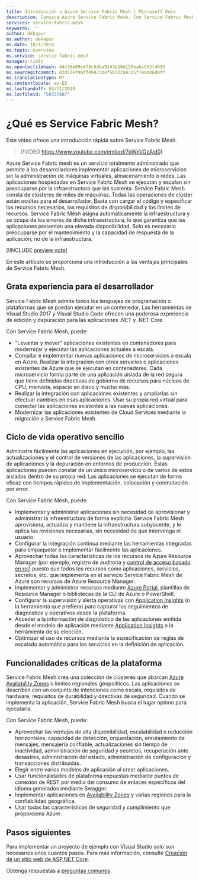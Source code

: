 ```yaml
---
title: Introducción a Azure Service Fabric Mesh | Microsoft Docs
description: Conozca Azure Service Fabric Mesh. Con Service Fabric Mesh, puede implementar y escalar las aplicaciones sin preocuparse por las necesidades de infraestructura de estas.
services: service-fabric-mesh
keywords: ''
author: dkkapur
ms.author: dekapur
ms.date: 10/1/2018
ms.topic: overview
ms.service: service-fabric-mesh
manager: timlt
ms.openlocfilehash: 44c58e09c478c9dba9143b10d150babc553f4695
ms.sourcegitcommit: 02d17ef9aff49423bef5b322a9315f7eab86d8ff
ms.translationtype: HT
ms.contentlocale: es-ES
ms.lasthandoff: 03/21/2019
ms.locfileid: "58337687"
---
```

# <a name="what-is-service-fabric-mesh"></a>¿Qué es Service Fabric Mesh?

Este vídeo ofrece una introducción rápida sobre Service Fabric Mesh.
> [!VIDEO https://www.youtube.com/embed/7qWeVGzAid0]

Azure Service Fabric mesh es un servicio totalmente administrado que permite a los desarrolladores implementar aplicaciones de microservicios sin la administración de máquinas virtuales, almacenamiento o redes. Las aplicaciones hospedadas en Service Fabric Mesh se ejecutan y escalan sin preocuparse por la infraestructura que las sustenta.  Service Fabric Mesh consta de clústeres de miles de máquinas.  Todas las operaciones de clúster están ocultas para el desarrollador. Basta con cargar el código y especificar los recursos necesarios, los requisitos de disponibilidad y los límites de recursos.  Service Fabric Mesh asigna automáticamente la infraestructura y se ocupa de los errores de dicha infraestructura, lo que garantiza que las aplicaciones presentan una elevada disponibilidad. Solo es necesario preocuparse por el mantenimiento y la capacidad de respuesta de la aplicación, no de la infraestructura.  

[!INCLUDE [preview note](./includes/include-preview-note.md)]

En este artículo se proporciona una introducción a las ventajas principales de Service Fabric Mesh.

## <a name="great-developer-experience"></a>Grata experiencia para el desarrollador

Service Fabric Mesh admite todos los lenguajes de programación o plataformas que se puedan ejecutar en un contenedor. Las herramientas de Visual Studio 2017 y Visual Studio Code ofrecen una poderosa experiencia de edición y depuración para las aplicaciones .NET y .NET Core. 

Con Service Fabric Mesh, puede:

- "Levantar y mover" aplicaciones existentes en contenedores para modernizar y ejecutar las aplicaciones actuales a escala.
- Compilar e implementar nuevas aplicaciones de microservicios a escala en Azure.  Realizar la integración con otros servicios o aplicaciones existentes de Azure que se ejecutan en contenedores. Cada microservicio forma parte de una aplicación aislada de la red segura que tiene definidas directivas de gobierno de recursos para núcleos de CPU, memoria, espacio en disco y mucho más.
- Realizar la integración con aplicaciones existentes y ampliarlas sin efectuar cambios en esas aplicaciones. Usar su propia red virtual para conectar las aplicaciones existentes a las nuevas aplicaciones.  
- Modernizar las aplicaciones existentes de Cloud Services mediante la migración a Service Fabric Mesh.  

## <a name="simple-operational-lifecycle"></a>Ciclo de vida operativo sencillo

Administre fácilmente las aplicaciones en ejecución, por ejemplo, las actualizaciones y el control de versiones de las aplicaciones, la supervisión de aplicaciones y la depuración en entornos de producción. Estas aplicaciones pueden constar de un único microservicio o de varios de estos aislados dentro de su propia red. Las aplicaciones se ejecutan de forma eficaz con tiempos rápidos de implementación, colocación y conmutación por error.

Con Service Fabric Mesh, puede:

- Implementar y administrar aplicaciones sin necesidad de aprovisionar y administrar la infraestructura de forma explícita.  Service Fabric Mesh aprovisiona, actualiza y mantiene la infraestructura subyacente, y le aplica las revisiones necesarias, sin necesidad de que intervenga el usuario.
- Configurar la integración continua mediante las herramientas integradas para empaquetar e implementar fácilmente las aplicaciones.
- Aprovechar todas las características de los recursos de Azure Resource Manager (por ejemplo, registro de auditoría y [control de acceso basado en rol](/azure/role-based-access-control/overview)) puesto que todos los recursos como aplicaciones, servicios, secretos, etc. que implementa en el servicio Service Fabric Mesh de Azure son recursos de Azure Resource Manager.
- Implementar y administrar recursos mediante [Azure Portal](https://portal.azure.com), plantillas de Resource Manager o bibliotecas de la CLI de Azure o PowerShell.
- Configurar la supervisión y alerta operativas con [Application Insights](/azure/application-insights/) (o la herramienta que prefiera) para capturar los seguimientos de diagnóstico y operativos desde la plataforma.
- Acceder a la información de diagnóstico de las aplicaciones emitida desde el modelo de aplicación mediante [Application Insights](/azure/application-insights/) o la herramienta de su elección.
- Optimizar el uso de recursos mediante la especificación de reglas de escalado automático para los servicios en la definición de aplicación.

## <a name="mission-critical-platform-capabilities"></a>Funcionalidades críticas de la plataforma

Service Fabric Mesh crea una colección de clústeres que abarcan [Azure Availability Zones](/azure/availability-zones/az-overview) o límites regionales geopolíticos. Las aplicaciones se describen con un conjunto de intenciones como escala, requisitos de hardware, requisitos de durabilidad y directivas de seguridad.  Cuando se implementa la aplicación, Service Fabric Mesh busca el lugar óptimo para ejecutarla.

Con Service Fabric Mesh, puede:

- Aprovechar las ventajas de alta disponibilidad, escalabilidad o reducción horizontales, capacidad de detección, orquestación, enrutamiento de mensajes, mensajería confiable, actualizaciones sin tiempo de inactividad, administración de seguridad y secretos, recuperación ante desastres, administración del estado, administración de configuración y transacciones distribuidas.
- Elegir entre varios modelos de aplicación al crear aplicaciones.
- Usar funcionalidades de plataforma expuestas mediante puntos de conexión de REST por medio del consumo de enlaces específicos del idioma generados mediante Swagger.
- Implementar aplicaciones en [Availability Zones](/azure/availability-zones/az-overview) y varias regiones para la confiabilidad geográfica.
- Usar todas las características de seguridad y cumplimiento que proporciona Azure.

## <a name="next-steps"></a>Pasos siguientes

Para implementar un proyecto de ejemplo con Visual Studio solo son necesarios unos cuantos pasos. Para más información, consulte [Creación de un sitio web de ASP.NET Core](service-fabric-mesh-quickstart-dotnet-core.md). 

Obtenga respuestas a [preguntas comunes](service-fabric-mesh-faq.md).


<!-- Links -->

[service-fabric-overview]: ../service-fabric/service-fabric-overview.md
